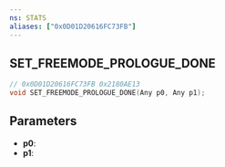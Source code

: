 ```yaml
---
ns: STATS
aliases: ["0x0D01D20616FC73FB"]
---
```

## SET_FREEMODE_PROLOGUE_DONE

```c
// 0x0D01D20616FC73FB 0x2180AE13
void SET_FREEMODE_PROLOGUE_DONE(Any p0, Any p1);
```


## Parameters
* **p0**: 
* **p1**: 

